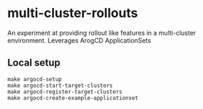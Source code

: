 # multi-cluster-rollouts
An experiment at providing rollout like features in a multi-cluster environment. Leverages ArogCD ApplicationSets

## Local setup

```
make argocd-setup
make argocd-start-target-clusters
make argocd-register-target-clusters
make argocd-create-example-applicationset
```